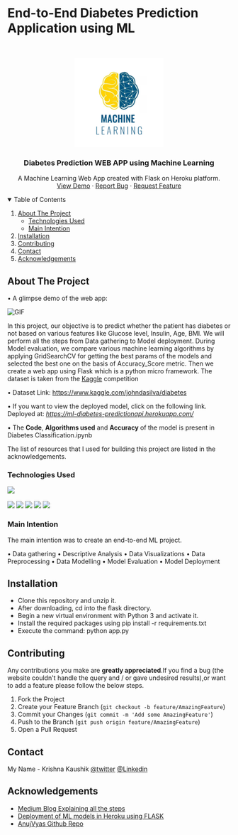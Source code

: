 # End-to-End Diabetes Prediction Application using ML 

<!-- PROJECT LOGO -->
<br />
<p align="center">
  <a href="https://github.com/krishnakaushik25/MERNG-Social-Media-APP">
    <img src="images/Machine--Learning-logo.jpg" alt="ML Project Logo" width="200" height="200">
  </a>

  <h3 align="center">Diabetes Prediction WEB APP using Machine Learning</h3>

  <p align="center">
    A Machine Learning Web App created with Flask on Heroku platform.
    <br />
    <a href="https://ml-diabetes-predictionapi.herokuapp.com/">View Demo</a>
    ·
    <a href="https://github.com/krishnakaushik25/Diabetes-Prediction-ML-model-Deployment/issues">Report Bug</a>
    ·
    <a href="https://github.com/krishnakaushik25/Diabetes-Prediction-ML-model-Deployment/issues">Request Feature</a>
  </p>
</p>

<!-- TABLE OF CONTENTS -->
<details open="open">
  <summary>Table of Contents</summary>
  <ol>
    <li>
      <a href="#about-the-project">About The Project</a>
      <ul>
        <li><a href="#technologies used">Technologies Used</a></li>
        <li><a href="#main intention">Main Intention</a></li>
      </ul>
    </li>
    <li><a href="#installation">Installation</a></li>
    <li><a href="#contributing">Contributing</a></li>
    <li><a href="#contact">Contact</a></li>
    <li><a href="#acknowledgements">Acknowledgements</a></li>
  </ol>
</details>

<!-- ABOUT THE PROJECT -->
## About The Project

• A glimpse demo of the web app:

![GIF](images/diabates-prediction.gif)


In this project, our objective is to predict whether the patient has diabetes or not based on various features like Glucose level, Insulin, Age, BMI. We will perform all the steps from Data gathering to Model deployment. During Model evaluation, we compare various machine learning algorithms by applying GridSearchCV for getting the best params of the models and selected the best one on the basis of Accuracy_Score metric. Then we create a web app using Flask which is a python micro framework. The dataset is taken from the [Kaggle](https://www.kaggle.com/johndasilva/diabetes) competition

• Dataset Link: https://www.kaggle.com/johndasilva/diabetes <br />

• If you want to view the deployed model, click on the following link.<br />
Deployed at: _https://ml-diabetes-predictionapi.herokuapp.com/_

• The  __Code__, __Algorithms used__ and __Accuracy__ of the model is present in Diabetes Classification.ipynb

The list of resources that I used for building this project are listed in the acknowledgements.

### Technologies Used  
![](https://forthebadge.com/images/badges/made-with-python.svg) 

[<img target="_blank" src="https://github.com/scikit-learn/scikit-learn/blob/main/doc/logos/scikit-learn-logo-small.png" >](https://github.com/scikit-learn/)
<img target="_blank" src="https://flask.palletsprojects.com/en/1.1.x/_images/flask-logo.png" width=150>
<img target="_blank" src="https://github.com/ditikrushna/End-to-End-Diabetes-Prediction-Application-Using-Machine-Learning/blob/master/Resource/heroku.png" width=150>
<img target="_blank" src="https://github.com/ditikrushna/End-to-End-Diabetes-Prediction-Application-Using-Machine-Learning/blob/master/Resource/numpy.png" width=150>
<img target="_blank" src="https://github.com/ditikrushna/End-to-End-Diabetes-Prediction-Application-Using-Machine-Learning/blob/master/Resource/pandas.jpeg" width=150>




### Main Intention

The main intention was to create an end-to-end ML project.

• Data gathering
• Descriptive Analysis
• Data Visualizations
• Data Preprocessing
• Data Modelling
• Model Evaluation
• Model Deployment

## Installation 
- Clone this repository and unzip it.
- After downloading, cd into the flask directory.
- Begin a new virtual environment with Python 3 and activate it.
- Install the required packages using pip install -r requirements.txt
- Execute the command: python app.py


<!-- CONTRIBUTING -->
## Contributing
Any contributions you make are **greatly appreciated**.If you find a bug (the website couldn't handle the query and / or gave undesired results),or want to add a feature please follow the below steps.

1. Fork the Project
2. Create your Feature Branch (`git checkout -b feature/AmazingFeature`)
3. Commit your Changes (`git commit -m 'Add some AmazingFeature'`)
4. Push to the Branch (`git push origin feature/AmazingFeature`)
5. Open a Pull Request


<!-- CONTACT -->
## Contact

My Name - Krishna Kaushik [@twitter](https://twitter.com/Kkk11Krishna) [@Linkedin](https://www.linkedin.com/in/kaushik-2523/)


<!-- ACKNOWLEDGEMENTS -->
## Acknowledgements
* [Medium Blog Explaining all the steps](https://towardsdatascience.com/end-to-end-machine-learning-project-train-and-deploy-models-as-web-apps-using-flask-and-heroku-74633096181c)
* [Deployment of ML models in Heroku using FLASK](https://www.youtube.com/watch?v=mrExsjcvF4o)
* [AnujVyas Github Repo](https://github.com/anujvyas/Machine-Learning-Projects/)




